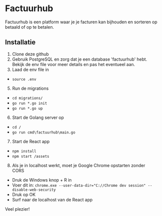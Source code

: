 # Factuurhub
Factuurhub is een platform waar je je facturen kan bijhouden en sorteren op betaald of op te betalen.

## Installatie
1. Clone deze github
2. Gebruik PostgreSQL en zorg dat je een database 'factuurhub' hebt. Bekijk de env file voor meer details en pas het eventueel aan.
3. Laad de env file in
* `source .env`
5. Run de migrations
* `cd migrations/`
* `go run *.go init`
* `go run *.go up`
6. Start de Golang server op
* `cd /`
* `go run cmd\factuurhub\main.go`
7. Start de React app
* `npm install`
* `npm start /assets`
8. Als je in localhost werkt, moet je Google Chrome opstarten zonder CORS
* Druk de Windows knop + R in
* Voer dit in: `chrome.exe --user-data-dir="C://Chrome dev session" --disable-web-security`
* Druk op OK
* Surf naar de localhost van de React app

Veel plezier!
